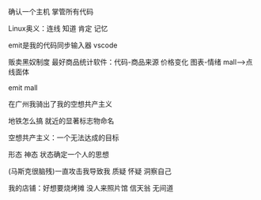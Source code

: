 确认一个主机 掌管所有代码

Linux奥义：连线 知道 肯定 记忆 

emit是我的代码同步输入器 vscode

贩卖黑奴制度 最好商品统计软件：代码-商品来源 价格变化 图表-情绪  mall-->点线面体

emit mall

在广州我骑出了我的空想共产主义

地铁怎么搞 就近的显著标志物命名

空想共产主义：一个无法达成的目标

形态 神态 状态确定一个人的思想

(马斯克很脑残)一直攻击我导致我 质疑 怀疑 洞察自己

我的店铺：好想要烧烤摊 没人来照片馆 信天翁 无间道 